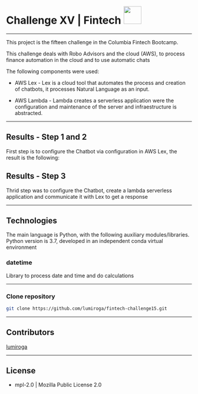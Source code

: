 # Challenge XV | Fintech <img src="https://instructure-uploads-pdx.s3.us-west-2.amazonaws.com/account_150420000000000001/attachments/590996/columbia.png" height="48" width="48">
---
This project is the fifteen challenge in the Columbia Fintech Bootcamp.

This challenge deals with Robo Advisors and the cloud (AWS), to process finance automation in the cloud and to use automatic chats


The following components were used:

* AWS Lex - Lex is a cloud tool that automates the process and creation of chatbots, it processes Natural Language as an input.

* AWS Lambda - Lambda creates a serverless application were the configuration and maintenance of the server and infraestructure is abstracted. 

---

## Results - Step 1 and 2

First step is to configure the Chatbot via configuration in AWS Lex, the result is the following:


## Results - Step 3

Thrid step was to configure the Chatbot, create a lambda serverless application and communicate it with Lex to get a response



---

## Technologies

The main language is Python, with the following auxiliary modules/libraries.
Python version is 3.7, developed in an independent conda virtual environment

### datetime
Library to process date and time and do calculations


---


### Clone repository
```bash
git clone https://github.com/lumiroga/fintech-challenge15.git
```
---


## Contributors

[lumiroga](https://github.com/lumiroga)

---

## License

* mpl-2.0 | Mozilla Public License 2.0